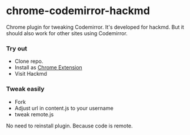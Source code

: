 # chrome-codemirror-hackmd
Chrome plugin for tweaking Codemirror. It's developed for hackmd. But it should also work for other sites using Codemirror.

### Try out
* Clone repo.
* Install as [Chrome Extension](https://support.google.com/chrome/a/answer/2714278?hl=en)
* Visit Hackmd

### Tweak easily
* Fork
* Adjust url in content.js to your username
* tweak remote.js

No need to reinstall plugin. Because code is remote.
